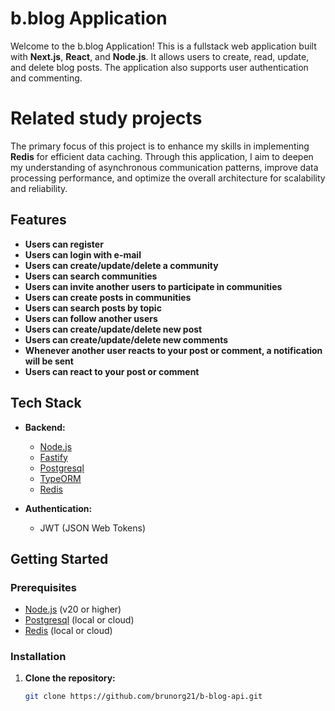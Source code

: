 # b.blog Application

Welcome to the b.blog Application! This is a fullstack web application built with **Next.js**, **React**, and **Node.js**. It allows users to create, read, update, and delete blog posts. The application also supports user authentication and commenting.

# Related study projects

The primary focus of this project is to enhance my skills in implementing **Redis** for efficient data caching. Through this application, I aim to deepen my understanding of asynchronous communication patterns, improve data processing performance, and optimize the overall architecture for scalability and reliability.

## Features

- **Users can register**
- **Users can login with e-mail**
- **Users can create/update/delete a community**
- **Users can search communities**
- **Users can invite another users to participate in communities**
- **Users can create posts in communities**
- **Users can search posts by topic**
- **Users can follow another users**
- **Users can create/update/delete new post**
- **Users can create/update/delete new comments**
- **Whenever another user reacts to your post or comment, a notification will be sent**
- **Users can react to your post or comment**

## Tech Stack

- **Backend:**

  - [Node.js](https://nodejs.org/)
  - [Fastify](https://fastify.dev)
  - [Postgresql](https://www.postgresql.org)
  - [TypeORM](https://typeorm.io)
  - [Redis](https://redis.io)

- **Authentication:**
  - JWT (JSON Web Tokens)

## Getting Started

### Prerequisites

- [Node.js](https://nodejs.org/) (v20 or higher)
- [Postgresql](https://www.mongodb.com/) (local or cloud)
- [Redis](https://redis.io) (local or cloud)

### Installation

1. **Clone the repository:**

   ```bash
   git clone https://github.com/brunorg21/b-blog-api.git
   ```
